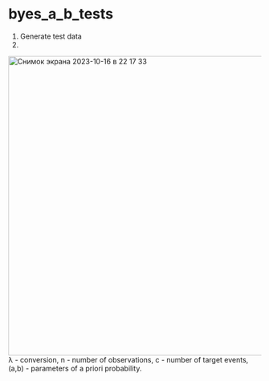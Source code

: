 # byes_a_b_tests

1. Generate test data 
2. 
<img width="596" alt="Снимок экрана 2023-10-16 в 22 17 33" src="https://github.com/kodinkod/byes_a_b_tests/assets/69761539/418fb799-bcd0-47b4-b1df-7d8b5b34b0a4">
               λ - conversion, n - number of observations, c - number of target events, (a,b) - parameters of a priori probability.

